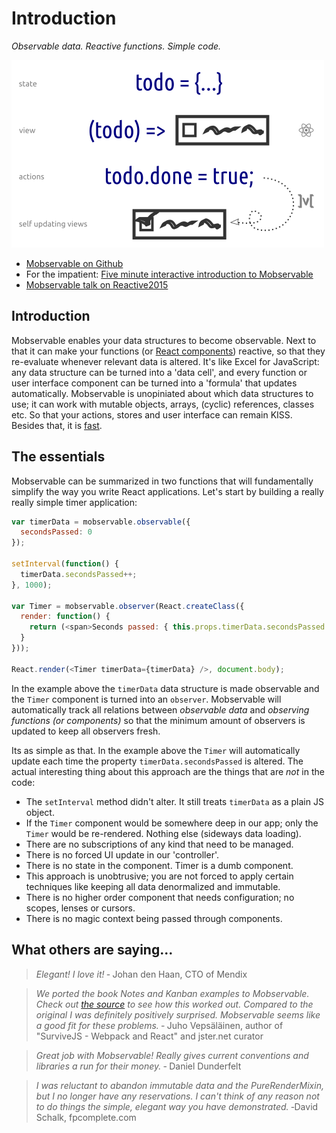 # Introduction

_Observable data. Reactive functions. Simple code._

![Mobservable + React](images/concept.png)

* [Mobservable on Github](https://github.com/mweststrate/mobservable)
* For the impatient: [Five minute interactive introduction to Mobservable](http://mweststrate.github.io/mobservable/getting-started.html)
* [Mobservable talk on Reactive2015](https://www.youtube.com/watch?v=FEwLwiizlk0)

## Introduction

Mobservable enables your data structures to become observable.
Next to that it can make your functions (or [React components](https://github.com/mweststrate/mobservable-react)) reactive, so that they re-evaluate whenever relevant data is altered.
It's like Excel for JavaScript: any data structure can be turned into a 'data cell', and every function or user interface component can be turned into a 'formula' that updates automatically.
Mobservable is unopiniated about which data structures to use;
it can work with mutable objects, arrays, (cyclic) references, classes etc.
So that your actions, stores and user interface can remain KISS.
Besides that, it is [fast](https://www.mendix.com/tech-blog/making-react-reactive-pursuit-high-performing-easily-maintainable-react-apps/).

## The essentials

Mobservable can be summarized in two functions that will fundamentally simplify the way you write React applications.
Let's start by building a really really simple timer application:

```javascript
var timerData = mobservable.observable({
  secondsPassed: 0
});

setInterval(function() {
  timerData.secondsPassed++;
}, 1000);

var Timer = mobservable.observer(React.createClass({
  render: function() {
    return (<span>Seconds passed: { this.props.timerData.secondsPassed } </span> )
  }
}));

React.render(<Timer timerData={timerData} />, document.body);
```

In the example above the `timerData` data structure is made observable and the `Timer` component is turned into an `observer`.
Mobservable will automatically track all relations between _observable data_ and _observing functions (or components)_ so that the minimum amount of observers is updated to keep all observers fresh.

Its as simple as that. In the example above the `Timer` will automatically update each time the property `timerData.secondsPassed` is altered.
The actual interesting thing about this approach are the things that are *not* in the code:

* The `setInterval` method didn't alter. It still treats `timerData` as a plain JS object.
* If the `Timer` component would be somewhere deep in our app; only the `Timer` would be re-rendered. Nothing else (sideways data loading).
* There are no subscriptions of any kind that need to be managed.
* There is no forced UI update in our 'controller'.
* There is no state in the component. Timer is a dumb component.
* This approach is unobtrusive; you are not forced to apply certain techniques like keeping all data denormalized and immutable.
* There is no higher order component that needs configuration; no scopes, lenses or cursors.
* There is no magic context being passed through components.


## What others are saying...

> _Elegant! I love it!_
> &dash; Johan den Haan, CTO of Mendix

> _We ported the book Notes and Kanban examples to Mobservable. Check out [the source](https://github.com/survivejs/mobservable-demo) to see how this worked out. Compared to the original I was definitely positively surprised. Mobservable seems like a good fit for these problems._
> &dash; Juho Vepsäläinen, author of "SurviveJS - Webpack and React" and jster.net curator

> _Great job with Mobservable! Really gives current conventions and libraries a run for their money._
> &dash; Daniel Dunderfelt

> _I was reluctant to abandon immutable data and the PureRenderMixin, but I no longer have any reservations. I can't think of any reason not to do things the simple, elegant way you have demonstrated._
> &dash;David Schalk, fpcomplete.com
